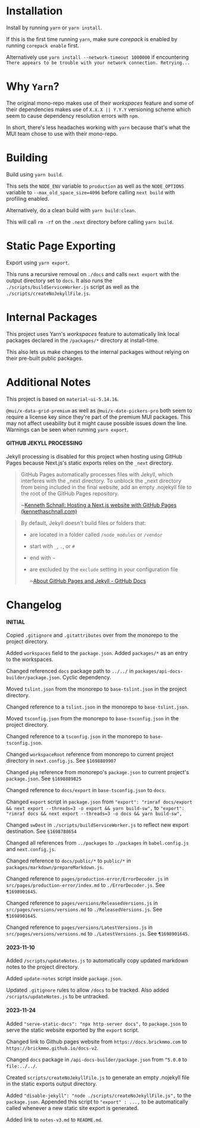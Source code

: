 # Installation
Install by running `yarn` or `yarn install`.

If this is the first time running `yarn`, make sure *corepack* is enabled by running `corepack enable` first.


Alternatively use `yarn install --network-timeout 1000000` if encountering `There appears to be trouble with your network connection. Retrying...`


# Why `Yarn`?
The original mono-repo makes use of their *workspaces* feature and some of their dependencies makes use of `X.X.X || Y.Y.Y` versioning scheme which seem to cause dependency resolution errors with `npm`.


In short, there's less headaches working with `yarn` because that's what the MUI team chose to use with their mono-repo.


# Building
Build using `yarn build`. 

This sets the `NODE_ENV` variable to `production` as well as the `NODE_OPTIONS` variable to `--max_old_space_size=4096` before calling `next build` with profiling enabled.


Alternatively, do a clean build with `yarn build:clean`.

This will call `rm -rf` on the `.next` directory before calling `yarn build`.


# Static Page Exporting
Export using `yarn export`. 

This runs a recursive removal on `./docs` and calls `next export` with the output directory set to `docs`. It also runs the `./scripts/buildServiceWorker.js` script as well as the `./scripts/createNoJekyllFile.js`.


# Internal Packages
This project uses Yarn's *workspaces* feature to automatically link local packages declared in the `/packages/*` directory at install-time. 

This also lets us make changes to the internal packages without relying on their pre-built public packages.


# Additional Notes
This project is based on `material-ui-5.14.16`.

`@mui/x-data-grid-premium` as well as `@mui/x-date-pickers-pro` both seem to require a license key since they're part of the premium MUI packages. This may not affect useability but it might cause possible issues down the line. Warnings can be seen when running `yarn export`.

#### GITHUB JEKYLL PROCESSING
Jekyll processing is disabled for this project when hosting using GitHub Pages because Next.js's static exports relies on the `_next` directory.

>GitHub Pages automatically processes files with Jekyll, which interferes with the \_next directory. To unblock the \_next directory from being included in the final website, add an empty .nojekyll file to the root of the GitHub Pages repository.
>
>~[Kenneth Schnall: Hosting a Next.js website with GitHub Pages (kennethaschnall.com)](https://kennethaschnall.com/posts/hosting-a-nextjs-website-with-github-pages)

>By default, Jekyll doesn't build files or folders that:
> - are located in a folder called `/node_modules` or `/vendor`
> - start with `_`, `.`, or `#`
> - end with `~`
> - are excluded by the `exclude` setting in your configuration file
>   
>   ~[About GitHub Pages and Jekyll - GitHub Docs](https://docs.github.com/en/pages/setting-up-a-github-pages-site-with-jekyll/about-github-pages-and-jekyll)


# Changelog
#### INITIAL
Copied `.gitignore` and `.gitattributes` over from the monorepo to the project directory.

Added `workspaces` field to the `package.json`. Added `packages/*` as an entry to the workspaces.

Changed referenced `docs` package path to `../../` in `packages/api-docs-builder/package.json`. Cyclic dependency.

Moved `tslint.json` from the monorepo to `base-tslint.json` in the project directory.

Changed reference to a `tslint.json` in the monorepo to `base-tslint.json`.

Moved `tsconfig.json` from the monorepo to `base-tsconfig.json` in the project directory.

Changed reference to a `tsconfig.json` in the monorepo to `base-tsconfig.json`.

Changed `workspaceRoot` reference from monorepo to current project directory in `next.config.js`. See `§1698889907`

Changed `pkg` reference from monorepo's `package.json` to current project's `package.json`. See `§1698889825`

Changed reference to `docs/export` in `base-tsconfig.json` to `docs`.

Changed `export` script in `package.json` from 
`"export": "rimraf docs/export && next export --threads=3 -o export && yarn build-sw",` to 
`"export": "rimraf docs && next export --threads=3 -o docs && yarn build-sw",`

Changed `swDest` in `./scripts/buildServiceWorker.js` to reflect new export destination. See `§1698788654`

Changed all references from `../packages` to `./packages` in `babel.config.js` and `next.config.js`.

Changed reference to `docs/public/*` to `public/*` in `packages/markdown/prepareMarkdown.js`.

Changed reference to `pages/production-error/ErrorDecoder.js` in `src/pages/production-error/index.md` to `./ErrorDecoder.js`. See `¶1698901645`.

Changed reference to `pages/versions/ReleasedVersions.js` in `src/pages/versions/versions.md` to `./ReleasedVersions.js`. See `¶1698901645`.

Changed reference to `pages/versions/LatestVersions.js` in `src/pages/versions/versions.md` to `./LatestVersions.js`. See `¶1698901645`.

#### 2023-11-10
Added `/scripts/updateNotes.js` to automatically copy updated markdown notes to the project directory.

Added `update-notes` script inside `package.json`.

Updated `.gitignore` rules to allow `/docs` to be tracked. Also added `/scripts/updateNotes.js` to be untracked.

#### 2023-11-24
Added `"serve-static-docs": "npx http-server docs",` to `package.json` to serve the static website exported by the `export` script.

Changed link to Github pages website from `https://docs.brickmmo.com` to `https://brickmmo.github.io/docs-v2`.

Changed `docs` package in `/api-docs-builder/package.json` from `^5.0.0` to `file:../../`.

Created `scripts/createNoJekyllFile.js` to generate an empty .nojekyll file in the static exports output directory.

Added `"disable-jekyll": "node ./scripts/createNoJekyllFile.js",` to the `package.json`. Appended this script to `"export" : ...,` to be automatically called whenever a new static site export is generated.

Added link to `notes-v3.md` to `README.md`.